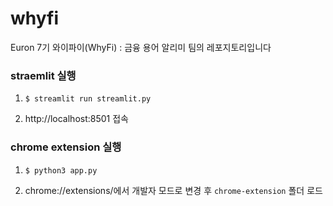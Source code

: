 # whyfi
Euron 7기 와이파이(WhyFi) : 금융 용어 알리미 팀의 레포지토리입니다


### straemlit 실행
1. 
    ```(bash)
    $ streamlit run streamlit.py
    ```
2. 
    http://localhost:8501 접속

### chrome extension 실행
1. 
    ```(bash)
    $ python3 app.py
    ```
2. 
    chrome://extensions/에서 개발자 모드로 변경 후 `chrome-extension` 폴더 로드
